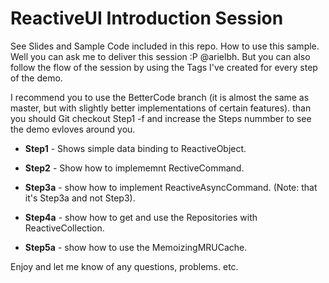 ReactiveUI Introduction Session
==================

See Slides and Sample Code included in this repo.
How to use this sample.
Well you can ask me to deliver this session :P @arielbh.
But you can also follow the flow of the session by using the Tags I've created for every step of the demo.

I recommend you to use the BetterCode branch (it is almost the same as master, but with slightly better implementations of certain features).
than you should Git checkout Step1 -f and increase the Steps nummber to see the demo evloves around you.

- **Step1** - Shows simple data binding to ReactiveObject.
  
- **Step2** - Show how to implememnt RectiveCommand.

- **Step3a** - show how to implement ReactiveAsyncCommand. (Note: that it's Step3a and not Step3).

- **Step4a** - show how to get and use the Repositories with ReactiveCollection.

- **Step5a** - show how to use the MemoizingMRUCache.

Enjoy and let me know of any questions, problems. etc. 



